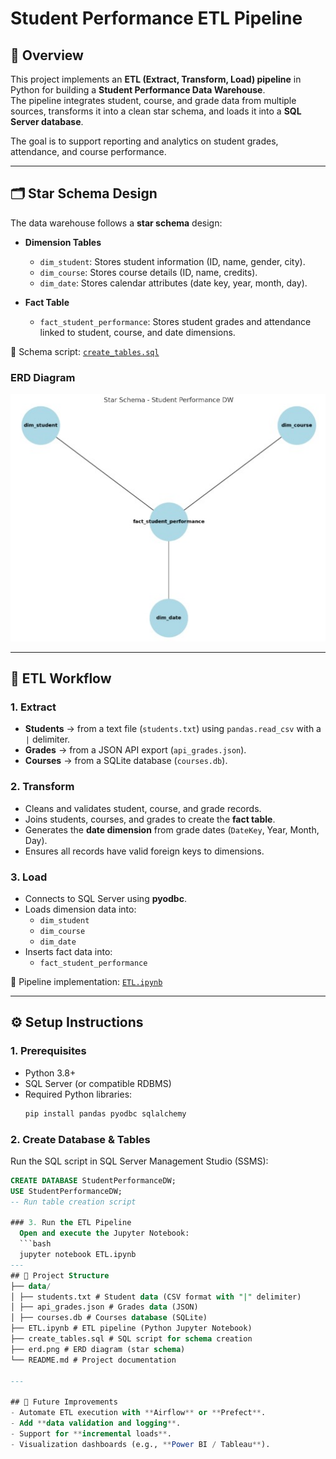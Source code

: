 # Student Performance ETL Pipeline  

## 📌 Overview  
This project implements an **ETL (Extract, Transform, Load) pipeline** in Python for building a **Student Performance Data Warehouse**.  
The pipeline integrates student, course, and grade data from multiple sources, transforms it into a clean star schema, and loads it into a **SQL Server database**.  

The goal is to support reporting and analytics on student grades, attendance, and course performance.  

---

## 🗂️ Star Schema Design  
The data warehouse follows a **star schema** design:  

- **Dimension Tables**  
  - `dim_student`: Stores student information (ID, name, gender, city).  
  - `dim_course`: Stores course details (ID, name, credits).  
  - `dim_date`: Stores calendar attributes (date key, year, month, day).  

- **Fact Table**  
  - `fact_student_performance`: Stores student grades and attendance linked to student, course, and date dimensions.  

📂 Schema script: [`create_tables.sql`](create_tables.sql)  

### ERD Diagram  
![Star Schema](erd.png)  

---

## 🔄 ETL Workflow  

### 1. Extract  
- **Students** → from a text file (`students.txt`) using `pandas.read_csv` with a `|` delimiter.  
- **Grades** → from a JSON API export (`api_grades.json`).  
- **Courses** → from a SQLite database (`courses.db`).  

### 2. Transform  
- Cleans and validates student, course, and grade records.  
- Joins students, courses, and grades to create the **fact table**.  
- Generates the **date dimension** from grade dates (`DateKey`, Year, Month, Day).  
- Ensures all records have valid foreign keys to dimensions.  

### 3. Load  
- Connects to SQL Server using **pyodbc**.  
- Loads dimension data into:  
  - `dim_student`  
  - `dim_course`  
  - `dim_date`  
- Inserts fact data into:  
  - `fact_student_performance`  

📓 Pipeline implementation: [`ETL.ipynb`](ETL.ipynb)  

---

## ⚙️ Setup Instructions  

### 1. Prerequisites  
- Python 3.8+  
- SQL Server (or compatible RDBMS)  
- Required Python libraries:  
  ```bash
  pip install pandas pyodbc sqlalchemy
  
### 2. Create Database & Tables  
Run the SQL script in SQL Server Management Studio (SSMS):  

```sql
CREATE DATABASE StudentPerformanceDW;
USE StudentPerformanceDW;
-- Run table creation script

### 3. Run the ETL Pipeline
  Open and execute the Jupyter Notebook:
  ```bash
  jupyter notebook ETL.ipynb
---
## 📂 Project Structure  
├── data/
│ ├── students.txt # Student data (CSV format with "|" delimiter)
│ ├── api_grades.json # Grades data (JSON)
│ ├── courses.db # Courses database (SQLite)
├── ETL.ipynb # ETL pipeline (Python Jupyter Notebook)
├── create_tables.sql # SQL script for schema creation
├── erd.png # ERD diagram (star schema)
└── README.md # Project documentation

---

## 🚀 Future Improvements  
- Automate ETL execution with **Airflow** or **Prefect**.  
- Add **data validation and logging**.  
- Support for **incremental loads**.  
- Visualization dashboards (e.g., **Power BI / Tableau**).  

